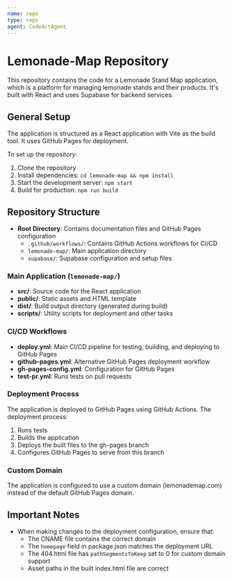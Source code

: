 ```yaml
---
name: repo
type: repo
agent: CodeActAgent
---
```


# Lemonade-Map Repository

This repository contains the code for a Lemonade Stand Map application, which is a platform for managing lemonade stands and their products. It's built with React and uses Supabase for backend services.

## General Setup

The application is structured as a React application with Vite as the build tool. It uses GitHub Pages for deployment.

To set up the repository:

1. Clone the repository
2. Install dependencies: `cd lemonade-map && npm install`
3. Start the development server: `npm start`
4. Build for production: `npm run build`

## Repository Structure

- **Root Directory**: Contains documentation files and GitHub Pages configuration
  - `.github/workflows/`: Contains GitHub Actions workflows for CI/CD
  - `lemonade-map/`: Main application directory
  - `supabase/`: Supabase configuration and setup files

### Main Application (`lemonade-map/`)

- **src/**: Source code for the React application
- **public/**: Static assets and HTML template
- **dist/**: Build output directory (generated during build)
- **scripts/**: Utility scripts for deployment and other tasks

### CI/CD Workflows

- **deploy.yml**: Main CI/CD pipeline for testing, building, and deploying to GitHub Pages
- **github-pages.yml**: Alternative GitHub Pages deployment workflow
- **gh-pages-config.yml**: Configuration for GitHub Pages
- **test-pr.yml**: Runs tests on pull requests

### Deployment Process

The application is deployed to GitHub Pages using GitHub Actions. The deployment process:

1. Runs tests
2. Builds the application
3. Deploys the built files to the gh-pages branch
4. Configures GitHub Pages to serve from this branch

### Custom Domain

The application is configured to use a custom domain (lemonademap.com) instead of the default GitHub Pages domain.

## Important Notes

- When making changes to the deployment configuration, ensure that:
  - The CNAME file contains the correct domain
  - The `homepage` field in package.json matches the deployment URL
  - The 404.html file has `pathSegmentsToKeep` set to 0 for custom domain support
  - Asset paths in the built index.html file are correct
